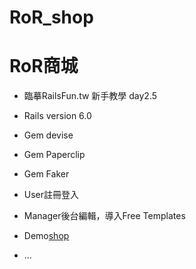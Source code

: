# RoR_shop
# RoR商城

* 臨摹RailsFun.tw 新手教學 day2.5 

* Rails version 6.0

* Gem devise

* Gem Paperclip

* Gem Faker

* User註冊登入

* Manager後台編輯，導入Free Templates

* Demo[shop](https://pacific-mesa-80149.herokuapp.com/)



* ...
